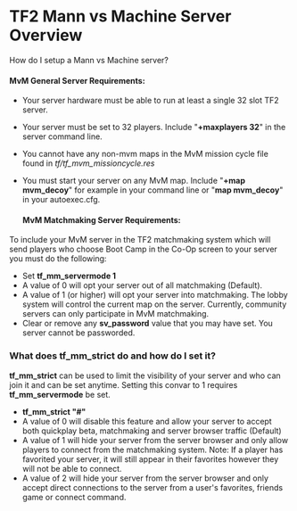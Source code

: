 # TF2 Mann vs Machine Server Overview

How do I setup a Mann vs Machine server?  
  
#### MvM General Server Requirements:

* Your server hardware must be able to run at least a single 32 slot TF2 server.
* Your server must be set to 32 players. Include "**+maxplayers 32**" in the server command line.
* You cannot have any non-mvm maps in the MvM mission cycle file found in *tf/tf_mvm_missioncycle.res*
* You must start your server on any MvM map. Include "**+map mvm_decoy**" for example in your command line or "**map mvm_decoy**" in your autoexec.cfg.

  #### MvM Matchmaking Server Requirements:
To include your MvM server in the TF2 matchmaking system which will send players who choose Boot Camp in the Co-Op screen to your server you must do the following:  
  

* Set **tf_mm_servermode 1** 
* A value of 0 will opt your server out of all matchmaking (Default).
* A value of 1 (or higher) will opt your server into matchmaking. The lobby system will control the current map on the server.  Currently, community servers can only participate in MvM matchmaking.
* Clear or remove any **sv_password** value that you may have set. You server cannot be passworded.

  
  
### What does **tf_mm_strict** do and how do I set it?
**tf_mm_strict** can be used to limit the visibility of your server and who can join it and can be set anytime. Setting this convar to 1 requires **tf_mm_servermode** be set.  
  

* **tf_mm_strict "#"**  
* A value of 0 will disable this feature and allow your server to accept both quickplay beta, matchmaking and server browser traffic (Default)
* A value of 1 will hide your server from the server browser and only allow players to connect from the matchmaking system. Note: If a player has favorited your server, it will still appear in their favorites however they will not be able to connect.
* A value of 2 will hide your server from the server browser and only accept direct connections to the server from a user's favorites, friends game or connect command.

